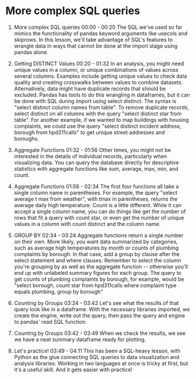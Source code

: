 # More complex SQL queries

1. More complex SQL queries
00:00 - 00:20
The SQL we've used so far mimics the functionality of pandas keyword arguments like usecols and skiprows. In this lesson, we'll take advantage of SQL's features to wrangle data in ways that cannot be done at the import stage using pandas alone.

2. Getting DISTINCT Values
00:20 - 01:32
In an analysis, you might need unique values in a column, or unique combinations of values across several columns. Examples include getting unique values to check data quality and creating crosswalks between values to combine datasets. Alternatively, data might have duplicate records that should be excluded. Pandas has tools to do this wrangling in dataframes, but it can be done with SQL during import using select distinct. The syntax is "select distinct column names from table". To remove duplicate records, select distinct on all columns with the query "select distinct star from table". For another example, if we wanted to map buildings with housing complaints, we could use the query "select distinct incident address, borough from hpd311calls" to get unique street addresses and boroughs.

3. Aggregate Functions
01:32 - 01:56
Other times, you might not be interested in the details of individual records, particularly when visualizing data. You can query the database directly for descriptive statistics with aggregate functions like sum, average, max, min, and count.

4. Aggregate Functions
01:56 - 02:34
The first four functions all take a single column name in parentheses. For example, the query "select average t max from weather", with tmax in parentheses, returns the average daily high temperature. Count is a little different. While it can accept a single column name, you can do things like get the number of rows that fit a query with count star, or even get the number of unique values in a column with count distinct and the column name.

5. GROUP BY
02:34 - 03:24
Aggregate functions return a single number on their own. More likely, you want data summarized by categories, such as average high temperatures by month or counts of plumbing complaints by borough. In that case, add a group by clause after the select statement and where clauses. Remember to select the column you're grouping by as well as the aggregate function -- otherwise you'll end up with unlabeled summary figures for each group. The query to get counts of plumbing complaints by borough, for example, would be "select borough, count star from hpd311calls where complaint type equals plumbing, group by borough"

6. Counting by Groups
03:24 - 03:42
Let's see what the results of that query look like in a dataframe. With the necessary libraries imported, we create the engine, write out the query, then pass the query and engine to pandas' read SQL function.

7. Counting by Groups
03:42 - 03:49
When we check the results, we see we have a neat summary dataframe ready for plotting.

8. Let's practice!
03:49 - 04:11
This has been a SQL-heavy lesson, with Python as the glue connecting SQL queries to data visualization and analysis libraries. Working in two languages at once is tricky at first, but it's a useful skill. And it gets easier with practice!